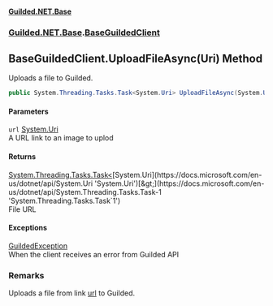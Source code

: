 
#### [Guilded.NET.Base](index 'index')
### [Guilded.NET.Base](index#Guilded_NET_Base 'Guilded.NET.Base').[BaseGuildedClient](BaseGuildedClient 'Guilded.NET.Base.BaseGuildedClient')
## BaseGuildedClient.UploadFileAsync(Uri) Method
Uploads a file to Guilded.  
```csharp
public System.Threading.Tasks.Task<System.Uri> UploadFileAsync(System.Uri url);
```

#### Parameters
<a name='Guilded_NET_Base_BaseGuildedClient_UploadFileAsync(System_Uri)_url'></a>
`url` [System.Uri](https://docs.microsoft.com/en-us/dotnet/api/System.Uri 'System.Uri')  
A URL link to an image to uplod
  

#### Returns
[System.Threading.Tasks.Task&lt;](https://docs.microsoft.com/en-us/dotnet/api/System.Threading.Tasks.Task-1 'System.Threading.Tasks.Task`1')[System.Uri](https://docs.microsoft.com/en-us/dotnet/api/System.Uri 'System.Uri')[&gt;](https://docs.microsoft.com/en-us/dotnet/api/System.Threading.Tasks.Task-1 'System.Threading.Tasks.Task`1')  
File URL

#### Exceptions
[GuildedException](GuildedException 'Guilded.NET.Base.GuildedException')  
When the client receives an error from Guilded API
### Remarks
Uploads a file from link [url](BaseGuildedClient_UploadFileAsync(Uri)#Guilded_NET_Base_BaseGuildedClient_UploadFileAsync(System_Uri)_url 'Guilded.NET.Base.BaseGuildedClient.UploadFileAsync(System.Uri).url') to Guilded.  
